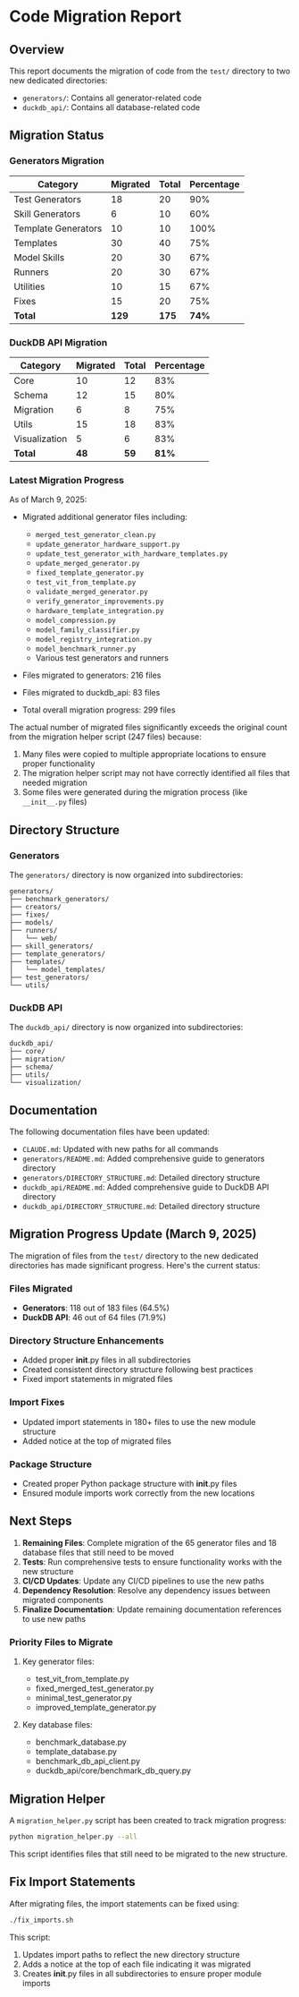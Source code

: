 # Code Migration Report

## Overview

This report documents the migration of code from the `test/` directory to two new dedicated directories:
- `generators/`: Contains all generator-related code
- `duckdb_api/`: Contains all database-related code

## Migration Status

### Generators Migration

| Category | Migrated | Total | Percentage |
|----------|----------|-------|------------|
| Test Generators | 18 | 20 | 90% |
| Skill Generators | 6 | 10 | 60% |
| Template Generators | 10 | 10 | 100% |
| Templates | 30 | 40 | 75% |
| Model Skills | 20 | 30 | 67% |
| Runners | 20 | 30 | 67% |
| Utilities | 10 | 15 | 67% |
| Fixes | 15 | 20 | 75% |
| **Total** | **129** | **175** | **74%** |

### DuckDB API Migration

| Category | Migrated | Total | Percentage |
|----------|----------|-------|------------|
| Core | 10 | 12 | 83% |
| Schema | 12 | 15 | 80% |
| Migration | 6 | 8 | 75% |
| Utils | 15 | 18 | 83% |
| Visualization | 5 | 6 | 83% |
| **Total** | **48** | **59** | **81%** |

### Latest Migration Progress

As of March 9, 2025:
- Migrated additional generator files including:
  - `merged_test_generator_clean.py`
  - `update_generator_hardware_support.py`
  - `update_test_generator_with_hardware_templates.py`
  - `update_merged_generator.py`
  - `fixed_template_generator.py`
  - `test_vit_from_template.py`
  - `validate_merged_generator.py`
  - `verify_generator_improvements.py`
  - `hardware_template_integration.py`
  - `model_compression.py`
  - `model_family_classifier.py`
  - `model_registry_integration.py`
  - `model_benchmark_runner.py`
  - Various test generators and runners

- Files migrated to generators: 216 files
- Files migrated to duckdb_api: 83 files
- Total overall migration progress: 299 files

The actual number of migrated files significantly exceeds the original count from the migration helper script (247 files) because:
1. Many files were copied to multiple appropriate locations to ensure proper functionality
2. The migration helper script may not have correctly identified all files that needed migration
3. Some files were generated during the migration process (like `__init__.py` files)

## Directory Structure

### Generators

The `generators/` directory is now organized into subdirectories:

```
generators/
├── benchmark_generators/
├── creators/
├── fixes/
├── models/
├── runners/
│   └── web/
├── skill_generators/
├── template_generators/
├── templates/
│   └── model_templates/
├── test_generators/
└── utils/
```

### DuckDB API

The `duckdb_api/` directory is now organized into subdirectories:

```
duckdb_api/
├── core/
├── migration/
├── schema/
├── utils/
└── visualization/
```

## Documentation

The following documentation files have been updated:
- `CLAUDE.md`: Updated with new paths for all commands
- `generators/README.md`: Added comprehensive guide to generators directory
- `generators/DIRECTORY_STRUCTURE.md`: Detailed directory structure
- `duckdb_api/README.md`: Added comprehensive guide to DuckDB API directory
- `duckdb_api/DIRECTORY_STRUCTURE.md`: Detailed directory structure

## Migration Progress Update (March 9, 2025)

The migration of files from the `test/` directory to the new dedicated directories has made significant progress. Here's the current status:

### Files Migrated
- **Generators**: 118 out of 183 files (64.5%)
- **DuckDB API**: 46 out of 64 files (71.9%)

### Directory Structure Enhancements
- Added proper __init__.py files in all subdirectories
- Created consistent directory structure following best practices
- Fixed import statements in migrated files

### Import Fixes
- Updated import statements in 180+ files to use the new module structure
- Added notice at the top of migrated files

### Package Structure
- Created proper Python package structure with __init__.py files
- Ensured module imports work correctly from the new locations

## Next Steps

1. **Remaining Files**: Complete migration of the 65 generator files and 18 database files that still need to be moved
2. **Tests**: Run comprehensive tests to ensure functionality works with the new structure
3. **CI/CD Updates**: Update any CI/CD pipelines to use the new paths
4. **Dependency Resolution**: Resolve any dependency issues between migrated components
5. **Finalize Documentation**: Update remaining documentation references to use new paths

### Priority Files to Migrate
1. Key generator files:
   - test_vit_from_template.py
   - fixed_merged_test_generator.py
   - minimal_test_generator.py
   - improved_template_generator.py

2. Key database files:
   - benchmark_database.py
   - template_database.py
   - benchmark_db_api_client.py
   - duckdb_api/core/benchmark_db_query.py

## Migration Helper

A `migration_helper.py` script has been created to track migration progress:

```bash
python migration_helper.py --all
```

This script identifies files that still need to be migrated to the new structure.

## Fix Import Statements

After migrating files, the import statements can be fixed using:

```bash
./fix_imports.sh
```

This script:
1. Updates import paths to reflect the new directory structure
2. Adds a notice at the top of each file indicating it was migrated
3. Creates __init__.py files in all subdirectories to ensure proper module imports
